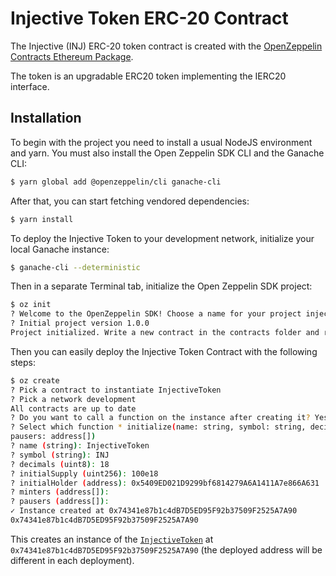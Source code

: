 # Injective Token ERC-20 Contract
The Injective (INJ) ERC-20 token contract is created with the [OpenZeppelin Contracts Ethereum Package](https://github.com/OpenZeppelin/openzeppelin-contracts-ethereum-package). 

The token is an upgradable ERC20 token implementing the IERC20 interface.

## Installation

To begin with the project you need to install a usual NodeJS environment and yarn. You must also install the Open Zeppelin SDK CLI and the Ganache CLI:

```bash
$ yarn global add @openzeppelin/cli ganache-cli
```

After that, you can start fetching vendored dependencies:

```bash
$ yarn install
```

To deploy the Injective Token to your development network, initialize your local Ganache instance:

```bash
$ ganache-cli --deterministic
```

Then in a separate Terminal tab, initialize the Open Zeppelin SDK project:
```bash
$ oz init
? Welcome to the OpenZeppelin SDK! Choose a name for your project injective-token
? Initial project version 1.0.0
Project initialized. Write a new contract in the contracts folder and run 'openzeppelin create' to deploy it.
```


Then you can easily deploy the Injective Token Contract with the following steps:

```bash
$ oz create
? Pick a contract to instantiate InjectiveToken
? Pick a network development
All contracts are up to date
? Do you want to call a function on the instance after creating it? Yes
? Select which function * initialize(name: string, symbol: string, decimals: uint8, initialSupply: uint256, initialHolder: address, minters: address[],
pausers: address[])
? name (string): InjectiveToken
? symbol (string): INJ
? decimals (uint8): 18
? initialSupply (uint256): 100e18
? initialHolder (address): 0x5409ED021D9299bf6814279A6A1411A7e866A631
? minters (address[]):
? pausers (address[]):
✓ Instance created at 0x74341e87b1c4dB7D5ED95F92b37509F2525A7A90
0x74341e87b1c4dB7D5ED95F92b37509F2525A7A90
```

This creates an instance of the [`InjectiveToken`](https://github.com/InjectiveLabs/injective-token-contract/blob/master/contracts/InjectiveToken.sol) at `0x74341e87b1c4dB7D5ED95F92b37509F2525A7A90` (the deployed address will be different in each deployment). 

